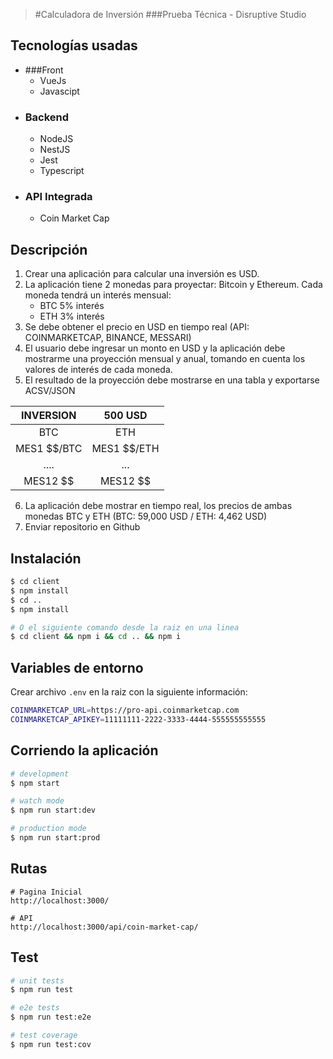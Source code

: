 
>#Calculadora de Inversión
>###Prueba Técnica - Disruptive Studio

## Tecnologías usadas
- ###Front
  - VueJs
  - Javascipt
- ### Backend
  - NodeJS
  - NestJS
  - Jest
  - Typescript
- ### API Integrada
  - Coin Market Cap
  
## Descripción
1. Crear una aplicación para calcular una inversión es USD.
2. La aplicación tiene 2 monedas para proyectar: Bitcoin y Ethereum. Cada
   moneda tendrá un interés mensual:
   - BTC 5% interés
   - ETH 3% interés
3. Se debe obtener el precio en USD en tiempo real (API: COINMARKETCAP,
   BINANCE, MESSARI)
4. El usuario debe ingresar un monto en USD y la aplicación debe mostrarme una
   proyección mensual y anual, tomando en cuenta los valores de interés de cada
   moneda.
5. El resultado de la proyección debe mostrarse en una tabla y exportarse
   ACSV/JSON

| INVERSION | 500 USD |
|:---:|:---:|
|BTC| ETH|
|MES1 $$/BTC |MES1 $$/ETH|
|....| ...|
|MES12 $$| MES12 $$|

6. La aplicación debe mostrar en tiempo real, los precios de ambas monedas BTC
   y ETH (BTC: 59,000 USD / ETH: 4,462 USD)
7. Enviar repositorio en Github

## Instalación
```bash
$ cd client
$ npm install
$ cd ..
$ npm install

# O el siguiente comando desde la raiz en una linea
$ cd client && npm i && cd .. && npm i 
```

## Variables de entorno
Crear archivo `.env` en la raiz con la siguiente información:
```bash
COINMARKETCAP_URL=https://pro-api.coinmarketcap.com
COINMARKETCAP_APIKEY=11111111-2222-3333-4444-555555555555
```


## Corriendo la aplicación

```bash
# development
$ npm start

# watch mode
$ npm run start:dev

# production mode
$ npm run start:prod
```
## Rutas
```
# Pagina Inicial
http://localhost:3000/

# API
http://localhost:3000/api/coin-market-cap/
```
## Test

```bash
# unit tests
$ npm run test

# e2e tests
$ npm run test:e2e

# test coverage
$ npm run test:cov
```


